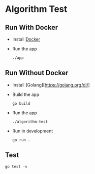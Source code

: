 # Algorithm Test

## Run With Docker
- Install [Docker](https://www.docker.com/)
- Run the app

  `./app`

## Run Without Docker
- Install [Golang][https://golang.org/dl/]
- Build the app

  `go build`

- Run the app

  `./algorithm-test`

- Run in development

  `go run .`

## Test
    go test -v